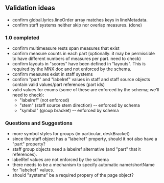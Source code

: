 ## Validation ideas

- confirm global.lyrics.lineOrder array matches keys in lineMetadata.
- confirm staff systems neither skip nor overlap measures. (done)

### 1.0 completed

- confirm multimeasure rests span measures that exist
- confirm measure counts in each part (optionally: it may be permissible to have different numbers of measures per part. need to check)
- confirm layouts in "scores" have been defined in "layouts". This is required by the MNX doc and not enforced by the schema.
- confirm measures exist in staff systems
- confirm "part" and "labelref" values in staff and staff source objects contain valid values/part references (part ids)
- valid values for enums (some of these are enforced by the schema; we'll need to check):
    - "labelref" (not enforced)
    - "stem" (staff source stem direction) -- enforced by schema
    - "symbol" (group bracket) -- enforced by schema

### Questions and Suggestions

- more symbol styles for groups (in particular, deskBracket)
- since the staff object has a "labelref" property, should it not also have a "part" property?
- staff group objects need a labelref alternative (and "part" that it references).
- labelRef values are not enforced by the schema
- there needs to be a mechanism to specify automatic name/shortName for "labelref" values.
- should "systems" be a required propery of the page object?

